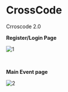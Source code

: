 # CrossCode
Crroscode 2.0

<b>Register/Login Page</b>

![1](https://github.com/mridul-arora/CrossCode/img/1.png)

<br>

<b>Main Event page</b>

![2](https://github.com/mridul-arora/CrossCode/img/2.png)

